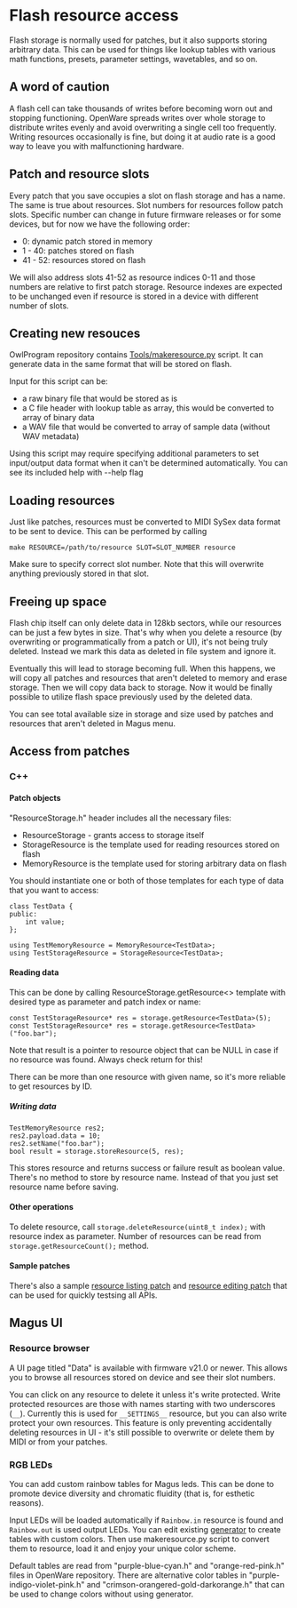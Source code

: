 # Flash resource access

Flash storage is normally used for patches, but it also supports storing arbitrary data. This can be used for things like lookup tables with various math functions, presets, parameter settings, wavetables, and so on.

## A word of caution

A flash cell can take thousands of writes before becoming worn out and stopping functioning. OpenWare spreads writes over whole storage to distribute writes evenly and avoid overwriting a single cell too frequently. Writing resources occasionally is fine, but doing it at audio rate is a good way to leave you with malfunctioning hardware.

## Patch and resource slots

Every patch that you save occupies a slot on flash storage and has a name. The same is true about resources. Slot numbers for resources follow patch slots. Specific number can change in future firmware releases or for some devices, but for now we have the following order:

* 0: dynamic patch stored in memory
* 1 - 40: patches stored on flash
* 41 - 52: resources stored on flash

We will also address slots 41-52 as resource indices 0-11 and those numbers are relative to first patch storage. Resource indexes are expected to be unchanged even if resource is stored in a device with different number of slots.

## Creating new resouces

OwlProgram repository contains [Tools/makeresource.py](https://github.com/pingdynasty/OwlProgram/blob/master/Tools/makeresource.py) script. It can generate data in the same format that will be stored on flash.

Input for this script can be:
* a raw binary file that would be stored as is
* a C file header with lookup table as array, this would be converted to array of binary data
* a WAV file that would be converted to array of sample data (without WAV metadata)

Using this script may require specifying additional parameters to set input/output data format when it can't be determined automatically. You can see its included help with --help flag

## Loading resources

Just like patches, resources must be converted to MIDI SySex data format to be sent to device. This can be performed by calling

```
make RESOURCE=/path/to/resource SLOT=SLOT_NUMBER resource
```

Make sure to specify correct slot number. Note that this will overwrite anything previously stored in that slot.

## Freeing up space

Flash chip itself can only delete data in 128kb sectors, while our resources can be just a few bytes in size. That's why when you delete a resource (by overwriting or programmatically from a patch or UI), it's not being truly deleted. Instead we mark this data as deleted in file system and ignore it.

Eventually this will lead to storage becoming full. When this happens, we will copy all patches and resources that aren't deleted to memory and erase storage. Then we will copy data back to storage. Now it would be finally possible to utilize flash space previously used by the deleted data.

You can see total available size in storage and size used by patches and resources that aren't deleted in Magus menu.

## Access from patches

### C++

#### Patch objects

"ResourceStorage.h" header includes all the necessary files:

* ResourceStorage - grants access to storage itself
* StorageResource<typename Payload> is the template used for reading resources stored on flash
* MemoryResource<typename Payload> is the template used for storing arbitrary data on flash

You should instantiate one or both of those templates for each type of data that you want to access:

```
class TestData {
public:
    int value;
};

using TestMemoryResource = MemoryResource<TestData>;
using TestStorageResource = StorageResource<TestData>;
```

#### Reading data

This can be done by calling ResourceStorage.getResource<> template with desired type as parameter and patch index or name:

```
const TestStorageResource* res = storage.getResource<TestData>(5);
const TestStorageResource* res = storage.getResource<TestData>("foo.bar");
```

Note that result is a pointer to resource object that can be NULL in case if no resource was found. Always check return for this!

There can be more than one resource with given name, so it's more reliable to get resources by ID.

##### Writing data

```
TestMemoryResource res2;
res2.payload.data = 10;
res2.setName("foo.bar");
bool result = storage.storeResource(5, res);
```

This stores resource and returns success or failure result as boolean value. There's no method to store by resource name. Instead of that you just set resource name before saving.

#### Other operations

To delete resource, call `storage.deleteResource(uint8_t index);` with resource index as parameter. Number of resources can be read from `storage.getResourceCount();` method.

#### Sample patches

There's also a sample [resource listing patch](./ResListPatch.hpp) and [resource editing patch](./ResEditPatch.hpp) that can be used for quickly testsing all APIs.

## Magus UI

### Resource browser

A UI page titled "Data" is available with firmware v21.0 or newer. This allows you to browse all resources stored on device and see their slot numbers.

You can click on any resource to delete it unless it's write protected. Write protected resources are those with names starting with two underscores (`__`). Currently this is used for `__SETTINGS__` resource, but you can also write protect your own resources. This feature is only preventing accidentally deleting resources in UI - it's still possible to overwrite or delete them by MIDI or from your patches.

### RGB LEDs

You can add custom rainbow tables for Magus leds. This can be done to promote device diversity and chromatic fluidity (that is, for esthetic reasons).

Input LEDs will be loaded automatically if `Rainbow.in` resource is found and `Rainbow.out` is used output LEDs. You can edit existing [generator](https://github.com/pingdynasty/OpenWare/blob/master/Tools/rainbow.c) to create tables with custom colors. Then use makeresource.py script to convert them to resource, load it and enjoy your unique color scheme.

Default tables are read from "purple-blue-cyan.h" and "orange-red-pink.h" files in OpenWare repository. There are alternative color tables in "purple-indigo-violet-pink.h" and "crimson-orangered-gold-darkorange.h" that can be used to change colors without using generator.